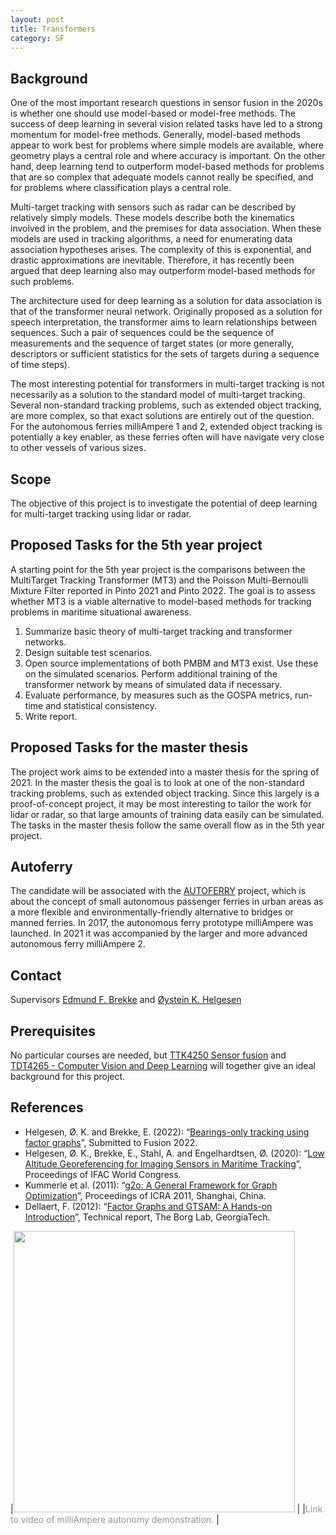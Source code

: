 ```yaml
---
layout: post
title: Transformers
category: SF
---
```

## Background

One of the most important research questions in sensor fusion in the 2020s is whether one should use model-based or model-free methods. The success of deep learning in several vision related tasks have led to a strong momentum for model-free methods. Generally, model-based methods appear to work best for problems where simple models are available, where geometry plays a central role and where accuracy is important. On the other hand, deep learning tend to outperform model-based methods for problems that are so complex that adequate models cannot really be specified, and for problems where classification plays a central role. 

Multi-target tracking with sensors such as radar can be described by relatively simply models. These models describe both the kinematics involved in the problem, and the premises for data association. When these models are used in tracking algorithms, a need for enumerating data association hypotheses arises. The complexity of this is exponential, and drastic approximations are inevitable. Therefore, it has recently been argued that deep learning also may outperform model-based methods for such problems. 

The architecture used for deep learning as a solution for data association is that of the transformer neural network. Originally proposed as a solution for speech interpretation, the transformer aims to learn relationships between sequences. Such a pair of sequences could be the sequence of measurements and the sequence of target states (or more generally, descriptors or sufficient statistics for the sets of targets during a sequence of time steps). 

The most interesting potential for transformers in multi-target tracking is not necessarily as a solution to the standard model of multi-target tracking. Several non-standard tracking problems, such as extended object tracking, are more complex, so that exact solutions are entirely out of the question.  For the autonomous ferries milliAmpere 1 and 2, extended object tracking is potentially a key enabler, as these ferries often will have navigate very close to other vessels of various sizes.


## Scope
The objective of this project is to investigate the potential of deep learning for multi-target tracking using lidar or radar.


## Proposed Tasks for the 5th year project

A starting point for the 5th year project is the comparisons between the MultiTarget Tracking Transformer (MT3) and the Poisson Multi-Bernoulli Mixture Filter reported in Pinto 2021 and Pinto 2022. The goal is to assess whether MT3 is a viable alternative to model-based methods for tracking problems in maritime situational awareness. 

1. Summarize basic theory of multi-target tracking and transformer networks.
2. Design suitable test scenarios.
3. Open source implementations of both PMBM and MT3 exist. Use these on the simulated scenarios. Perform additional training of the transformer network by means of simulated data if necessary.
4. Evaluate performance, by measures such as the GOSPA metrics, run-time and statistical consistency.  
5. Write report.

## Proposed Tasks for the master thesis

The project work aims to be extended into a master thesis for the spring of 2021. In the master thesis the goal is to look at one of the non-standard tracking problems, such as extended object tracking. Since this largely is a proof-of-concept project, it may be most interesting to tailor the work for lidar or radar, so that large amounts of training data easily can be simulated. The tasks in the master thesis follow the same overall flow as in the 5th year project.


## Autoferry

The candidate will be associated with the [AUTOFERRY] project, which is about the concept of small autonomous passenger ferries in urban areas as a more flexible and environmentally-friendly alternative to bridges or manned ferries. In 2017, the autonomous ferry prototype milliAmpere was launched. In 2021 it was accompanied by the larger and more advanced autonomous ferry milliAmpere 2.

## Contact
Supervisors [Edmund F. Brekke](http://www.ntnu.no/ansatte/edmundfo) and 
[Øystein K. Helgesen](https://www.ntnu.no/ansatte/oystein.k.helgesen)

## Prerequisites

No particular courses are needed, but [TTK4250 Sensor fusion] and [TDT4265 - Computer Vision and Deep Learning] will together give an ideal background for this project.

## References

* Helgesen, Ø. K. and Brekke, E. (2022): “[Bearings-only tracking using factor graphs](https://folk.ntnu.no/edmundfo/fusion2022preprints/HelgesenBrekkeBearingFactor.pdf)”, Submitted to Fusion 2022. 
* Helgesen, Ø. K., Brekke, E., Stahl, A. and Engelhardtsen, Ø. (2020): “[Low Altitude Georeferencing for Imaging Sensors in Maritime Tracking](https://ntnuopen.ntnu.no/ntnu-xmlui/handle/11250/2758973)”, Proceedings of IFAC World Congress. 
* Kummerle et al. (2011): “[g2o: A General Framework for Graph Optimization](https://www.cct.lsu.edu/~kzhang/papers/g2o.pdf)”, Proceedings of ICRA 2011, Shanghai, China.
* Dellaert, F. (2012): “[Factor Graphs and GTSAM: A Hands-on Introduction](https://borg.cc.gatech.edu/sites/edu.borg/files/downloads/gtsam.pdf)”, Technical report, The Borg Lab, GeorgiaTech.


|[<img src="https://img.youtube.com/vi/Ry3-yxVaDuE/0.jpg" width="450">](https://www.youtube.com/watch?v=Ry3-yxVaDuE) |
|<span style="color:#959595">Link to video of milliAmpere autonomy demonstration. </span> |

[TTK4250 Sensor fusion]: http://folk.ntnu.no/edmundfo/msc2019-2020/sf13chapters.pdf
[Helgesen et al. 2020]: https://ntnuopen.ntnu.no/ntnu-xmlui/handle/11250/2758973
[Helgesen and Brekke 2022]: https://folk.ntnu.no/edmundfo/fusion2022preprints/HelgesenBrekkeBearingFactor.pdf
[TTK4255 Robotic Vision]: https://www.ntnu.edu/studies/courses/TTK4255#tab=omEmnet
[(Helgesen and Brekke 2022)]: https://folk.ntnu.no/edmundfo/fusion2022preprints/HelgesenBrekkeBearingFactor.pdf
[AUTOFERRY]: https://www.ntnu.edu/autoferry
[TDT4265 - Computer Vision and Deep Learning]: https://www.ntnu.no/studier/emner/TDT4265#tab=omEmnet